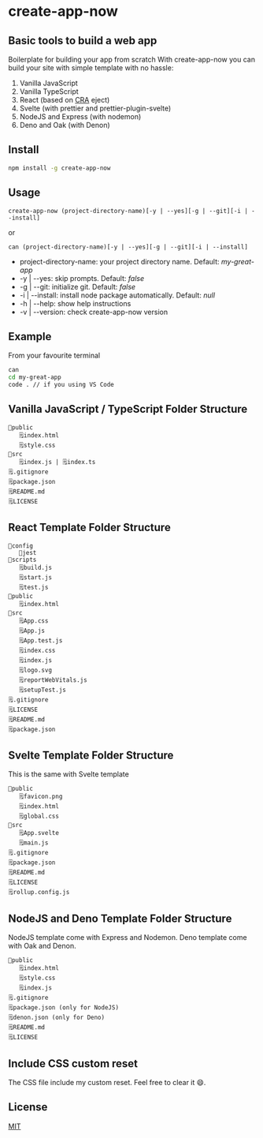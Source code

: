 # create-app-now

## Basic tools to build a web app

Boilerplate for building your app from scratch
With create-app-now you can build your site with simple template with no hassle:

1. Vanilla JavaScript
2. Vanilla TypeScript
3. React (based on [CRA](https://create-react-app.dev) eject)
4. Svelte (with prettier and prettier-plugin-svelte)
5. NodeJS and Express (with nodemon)
6. Deno and Oak (with Denon)

## Install

```bash
npm install -g create-app-now
```

## Usage

`create-app-now (project-directory-name)[-y | --yes][-g | --git][-i | --install]`

or

`can (project-directory-name)[-y | --yes][-g | --git][-i | --install]`

- project-directory-name: your project directory name. Default: _my-great-app_
- -y | --yes: skip prompts. Default: _false_
- -g | --git: initialize git. Default: _false_
- -i | --install: install node package automatically. Default: _null_
- -h | --help: show help instructions
- -v | --version: check create-app-now version

## Example

From your favourite terminal

```bash
can
cd my-great-app
code . // if you using VS Code
```

## Vanilla JavaScript / TypeScript Folder Structure

```
📂public
   🗒index.html
   🗒style.css
📂src
   🗒index.js | 🗒index.ts
🗒.gitignore
🗒package.json
🗒README.md
🗒LICENSE
```

## React Template Folder Structure

```
📂config
   📂jest
📂scripts
   🗒build.js
   🗒start.js
   🗒test.js
📂public
   🗒index.html
📂src
   🗒App.css
   🗒App.js
   🗒App.test.js
   🗒index.css
   🗒index.js
   🗒logo.svg
   🗒reportWebVitals.js
   🗒setupTest.js
🗒.gitignore
🗒LICENSE
🗒README.md
🗒package.json
```

## Svelte Template Folder Structure

This is the same with Svelte template

```
📂public
   🗒favicon.png
   🗒index.html
   🗒global.css
📂src
   🗒App.svelte
   🗒main.js
🗒.gitignore
🗒package.json
🗒README.md
🗒LICENSE
🗒rollup.config.js
```

## NodeJS and Deno Template Folder Structure

NodeJS template come with Express and Nodemon.
Deno template come with Oak and Denon.

```
📂public
   🗒index.html
   🗒style.css
   🗒index.js
🗒.gitignore
🗒package.json (only for NodeJS)
🗒denon.json (only for Deno)
🗒README.md
🗒LICENSE
```

## Include CSS custom reset

The CSS file include my custom reset. Feel free to clear it 😄.

## License

[MIT](https://github.com/padunk/create-app-now/blob/master/LICENSE)
